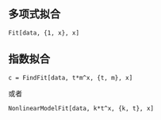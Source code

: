 ## 多项式拟合

```
Fit[data, {1, x}, x]
```

## 指数拟合 

```
c = FindFit[data, t*m^x, {t, m}, x]
```

或者

```
NonlinearModelFit[data, k*t^x, {k, t}, x]
```
